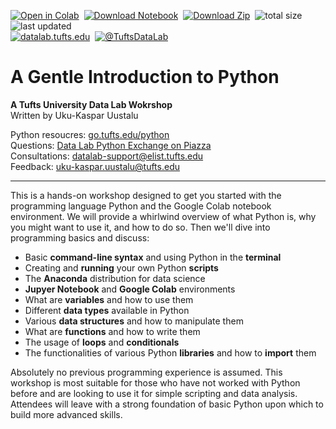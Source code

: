 [![Open in Colab](https://tuftsdatalab.github.io/assets/badges/colab.svg)](https://colab.research.google.com/github/tuftsdatalab/intro-python/blob/master/intro-python.ipynb)&nbsp;
[![Download Notebook](https://tuftsdatalab.github.io/assets/badges/jupyter.svg)](https://cdn.jsdelivr.net/gh/tuftsdatalab/intro-python@master/intro-python.ipynb)&nbsp;
[![Download Zip](https://tuftsdatalab.github.io/assets/badges/download.svg)](https://github.com/tuftsdatalab/intro-python/archive/master.zip)&nbsp;
![total size](https://img.shields.io/github/repo-size/tuftsdatalab/intro-python?label=total%20size)&nbsp;
![last updated](https://img.shields.io/github/last-commit/tuftsdatalab/intro-python?label=last%20updated)\
[![datalab.tufts.edu](https://tuftsdatalab.github.io/assets/badges/datalab.svg)](https://sites.tufts.edu/datalab)&nbsp;
[![@TuftsDataLab](https://tuftsdatalab.github.io/assets/badges/twitter.svg)](https://twitter.com/intent/follow?screen_name=tuftsdatalab)

# A Gentle Introduction to Python

**A Tufts University Data Lab Wokrshop**  
Written by Uku-Kaspar Uustalu

Python resoucres: [go.tufts.edu/python](https://sites.tufts.edu/datalab/python/)  
Questions: [Data Lab Python Exchange on Piazza](https://piazza.com/tufts/other/datalabpy/)  
Consultations: [datalab-support@elist.tufts.edu](mailto:datalab-support@elist.tufts.edu)  
Feedback: [uku-kaspar.uustalu@tufts.edu](mailto:uku-kaspar.uustalu@tufts.edu)

---
This is a hands-on workshop designed to get you started with the programming language Python and the Google Colab notebook environment. We will provide a whirlwind overview of what Python is, why you might want to use it, and how to do so. Then we'll dive into programming basics and discuss:

- Basic **command-line syntax** and using Python in the **terminal**
- Creating and **running** your own Python **scripts**
- The **Anaconda** distribution for data science
- **Jupyer Notebook** and **Google Colab** environments
- What are **variables** and how to use them
- Different **data types** available in Python
- Various **data structures** and how to manipulate them
- What are **functions** and how to write them
- The usage of **loops** and **conditionals**
- The functionalities of various Python **libraries** and how to **import** them

Absolutely no previous programming experience is assumed. This workshop is most suitable for those who have not worked with Python before and are looking to use it for simple scripting and data analysis. Attendees will leave with a strong foundation of basic Python upon which to build more advanced skills.
